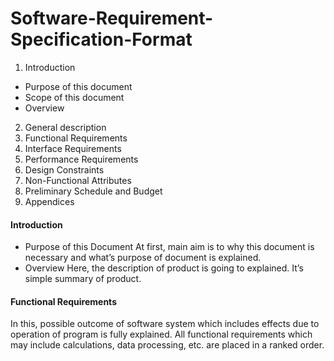# Software-Requirement-Specification-Format
1. Introduction
* Purpose of this document
* Scope of this document
* Overview
2. General description
3. Functional Requirements
4. Interface Requirements
5. Performance Requirements
6. Design Constraints
7. Non-Functional Attributes
8. Preliminary Schedule and Budget
9. Appendices


#### Introduction
* Purpose of this Document 
At first, main aim is to why this document is necessary and what’s purpose of document is explained.
* Overview
Here, the description of product is going to explained. It’s simple summary of product.

#### Functional Requirements
In this, possible outcome of software system which includes effects due to operation of program is fully explained. 
All functional requirements which may include calculations, data processing, etc. are placed in a ranked order.
